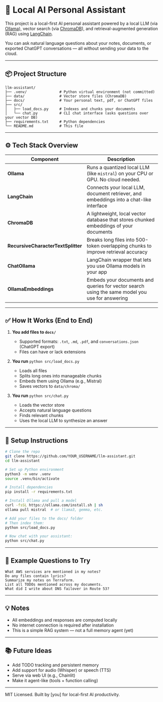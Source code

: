 # 🧠 Local AI Personal Assistant

This project is a local-first AI personal assistant powered by a local LLM (via [Ollama](https://ollama.com)), vector search (via [ChromaDB](https://www.trychroma.com/)), and retrieval-augmented generation (RAG) using [LangChain](https://www.langchain.com/).

You can ask natural language questions about your notes, documents, or exported ChatGPT conversations — all without sending your data to the cloud.

---

## 📦 Project Structure

```
llm-assistant/
├── .venv/               # Python virtual environment (not committed)
├── data/                # Vector store files (ChromaDB)
├── docs/                # Your personal text, pdf, or ChatGPT files
├── src/
│   ├── load_docs.py     # Indexes and chunks your documents
│   └── chat.py          # CLI chat interface (asks questions over your vector DB)
├── requirements.txt     # Python dependencies
└── README.md            # This file
```

---

## ⚙️ Tech Stack Overview

| Component     | Description |
|---------------|-------------|
| **Ollama**    | Runs a quantized local LLM (like `mistral`) on your CPU or GPU. No cloud needed. |
| **LangChain** | Connects your local LLM, document retriever, and embeddings into a chat-like interface |
| **ChromaDB**  | A lightweight, local vector database that stores chunked embeddings of your documents |
| **RecursiveCharacterTextSplitter** | Breaks long files into 500-token overlapping chunks to improve retrieval accuracy |
| **ChatOllama**| LangChain wrapper that lets you use Ollama models in your app |
| **OllamaEmbeddings** | Embeds your documents and queries for vector search using the same model you use for answering |

---

## ✅ How It Works (End to End)

1. **You add files to `docs/`**
   - Supported formats: `.txt`, `.md`, `.pdf`, and `conversations.json` (ChatGPT export)
   - Files can have or lack extensions

2. **You run** `python src/load_docs.py`
   - Loads all files
   - Splits long ones into manageable chunks
   - Embeds them using Ollama (e.g., Mistral)
   - Saves vectors to `data/chroma/`

3. **You run** `python src/chat.py`
   - Loads the vector store
   - Accepts natural language questions
   - Finds relevant chunks
   - Uses the local LLM to synthesize an answer

---

## 🚀 Setup Instructions

```bash
# Clone the repo
git clone https://github.com/YOUR_USERNAME/llm-assistant.git
cd llm-assistant

# Set up Python environment
python3 -m venv .venv
source .venv/bin/activate

# Install dependencies
pip install -r requirements.txt

# Install Ollama and pull a model
curl -fsSL https://ollama.com/install.sh | sh
ollama pull mistral  # or llama3, gemma, etc.

# Add your files to the docs/ folder
# Then index them:
python src/load_docs.py

# Now chat with your assistant:
python src/chat.py
```

---

## 🧠 Example Questions to Try

```text
What AWS services are mentioned in my notes?
Do any files contain lyrics?
Summarize my notes on Terraform.
List all TODOs mentioned across my documents.
What did I write about DNS failover in Route 53?
```

---

## 💡 Notes

- All embeddings and responses are computed locally
- No internet connection is required after installation
- This is a simple RAG system — not a full memory agent (yet)

---

## 📚 Future Ideas

- Add TODO tracking and persistent memory
- Add support for audio (Whisper) or speech (TTS)
- Serve via web UI (e.g., Chainlit)
- Make it agent-like (tools + function calling)

---

MIT Licensed. Built by [you] for local-first AI productivity.
